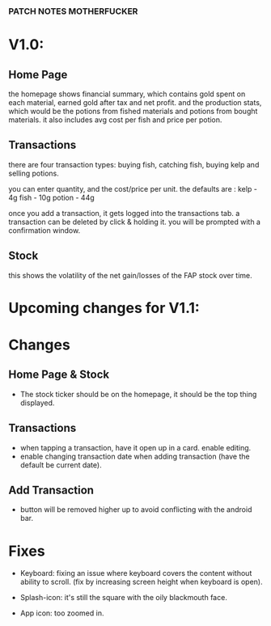 ### PATCH NOTES MOTHERFUCKER


# V1.0:

## Home Page

the homepage shows financial summary, which contains gold spent on each material, earned gold after tax and net profit. 
and the production stats, which would be the potions from fished materials and potions from bought materials. 
it also includes avg cost per fish and price per potion.

## Transactions
there are four transaction types: buying fish, catching fish, buying kelp and selling potions. 

you can enter quantity, and the cost/price per unit. the defaults are :
kelp - 4g
fish - 10g
potion - 44g

once you add a transaction, it gets logged into the transactions tab. 
a transaction can be deleted by click & holding it. you will be prompted with a confirmation window.

## Stock
this shows the volatility of the net gain/losses of the FAP stock over time. 


# Upcoming changes for V1.1:

# Changes

## Home Page & Stock

- The stock ticker should be on the homepage, it should be the top thing displayed. 

## Transactions

- when tapping a transaction, have it open up in a card. enable editing. 
- enable changing transaction date when adding transaction (have the default be current date).

## Add Transaction

- button will be removed higher up to avoid conflicting with the android bar.

# Fixes

- Keyboard: fixing an issue where keyboard covers the content without ability to scroll. 
(fix by increasing screen height when keyboard is open).

- Splash-icon: it's still the square with the oily blackmouth face.

- App icon: too zoomed in.

